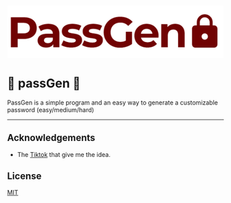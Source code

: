 
![Logo](/assets/images/logo.png)
# 🎃 passGen 🎃
PassGen is a simple program and an easy way to generate a customizable password (easy/medium/hard)

---

<!--
## How it looks?
Those its some screenshots of how the program looks like.

//TODO: Add a screenshot of the program and its functionality. 

![App Screenshot](https://via.placeholder.com/468x300?text=App+Screenshot+Here)

---
-->

<!-- 
//TODO: add Tech Stack on program deployment
## Tech Stack

**Client:** React, Redux, TailwindCSS

**Server:** Node, Express

---
-->

## Acknowledgements

 - The [Tiktok](https://vm.tiktok.com/ZGJKfAsbX/) that give me the idea.

## License

[MIT](https://choosealicense.com/licenses/mit/)
